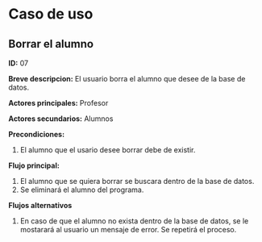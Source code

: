 # Caso de uso

## Borrar el alumno

**ID:** 07

**Breve descripcion:** El usuario borra el alumno que desee de la base de datos.


**Actores principales:** Profesor

**Actores secundarios:** Alumnos


**Precondiciones:**
1. El alumno que el usario desee borrar debe de existir.

**Flujo principal:**
1. El alumno que se quiera borrar se buscara dentro de la base de datos.
2. Se eliminará el alumno del programa.

**Flujos alternativos**
1. En caso de que el alumno no exista dentro de la base de datos, se le mostarará al usuario un mensaje de error. Se repetirá el proceso.
